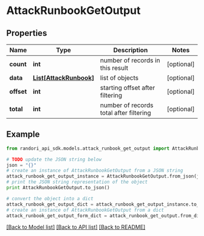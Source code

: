 # AttackRunbookGetOutput


## Properties

Name | Type | Description | Notes
------------ | ------------- | ------------- | -------------
**count** | **int** | number of records in this result | [optional] 
**data** | [**List[AttackRunbook]**](AttackRunbook.md) | list of objects | [optional] 
**offset** | **int** | starting offset after filtering | [optional] 
**total** | **int** | number of records total after filtering | [optional] 

## Example

```python
from randori_api_sdk.models.attack_runbook_get_output import AttackRunbookGetOutput

# TODO update the JSON string below
json = "{}"
# create an instance of AttackRunbookGetOutput from a JSON string
attack_runbook_get_output_instance = AttackRunbookGetOutput.from_json(json)
# print the JSON string representation of the object
print AttackRunbookGetOutput.to_json()

# convert the object into a dict
attack_runbook_get_output_dict = attack_runbook_get_output_instance.to_dict()
# create an instance of AttackRunbookGetOutput from a dict
attack_runbook_get_output_form_dict = attack_runbook_get_output.from_dict(attack_runbook_get_output_dict)
```
[[Back to Model list]](../README.md#documentation-for-models) [[Back to API list]](../README.md#documentation-for-api-endpoints) [[Back to README]](../README.md)



